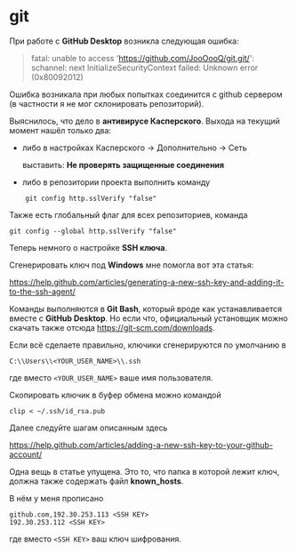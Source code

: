 # git

При работе с **GitHub Desktop** возникла следующая ошибка:
>fatal: unable to access 'https://github.com/JooOooQ/git.git/': schannel: next InitializeSecurityContext failed: Unknown error (0x80092012)

Ошибка возникала при любых попытках соединится с github сервером (в частности я не мог склонировать репозиторий).

Выяснилось, что дело в **антивирусе Касперского**. Выхода на текущий момент нашёл только два:
- либо в настройках Касперского -> Дополнительно -> Сеть

    выставить: **Не проверять защищенные соединения**
- либо в репозитории проекта выполнить команду
```shell    
    git config http.sslVerify "false"
```

Также есть глобальный флаг для всех репозиториев, команда
```shell
git config --global http.sslVerify "false"
```

Теперь немного о настройке **SSH ключа**.

Сгенерировать ключ под **Windows** мне помогла вот эта статья:

https://help.github.com/articles/generating-a-new-ssh-key-and-adding-it-to-the-ssh-agent/

Команды выполняются в **Git Bash**, который вроде как устанавливается вместе с **GitHub Desktop**. Но если что, официальный установщик можно скачать также отсюда https://git-scm.com/downloads.

Если всё сделаете правильно, ключики сгенерируются по умолчанию в
```
C:\\Users\\<YOUR_USER_NAME>\\.ssh
```
где вместо `<YOUR_USER_NAME>` ваше имя пользователя.

Скопировать ключик в буфер обмена можно командой
```shell
clip < ~/.ssh/id_rsa.pub
```

Далее следуйте шагам описанным здесь

https://help.github.com/articles/adding-a-new-ssh-key-to-your-github-account/

Одна вещь в статье упущена. Это то, что папка в которой лежит ключ, должна также содержать файл **known_hosts**.

В нём у меня прописано
```
github.com,192.30.253.113 <SSH KEY>
192.30.253.112 <SSH KEY>
```
где вместо `<SSH KEY>` ваш ключ шифрования.

